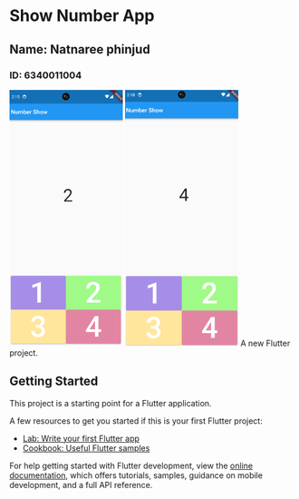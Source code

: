 # Show Number App
## Name: Natnaree phinjud
### ID: 6340011004

<img src="assets/images/ex_4.png" style="width: 200px;">
<img src="assets/images/ex_4_2.png" style="width: 200px;">
A new Flutter project.

## Getting Started

This project is a starting point for a Flutter application.

A few resources to get you started if this is your first Flutter project:

- [Lab: Write your first Flutter app](https://docs.flutter.dev/get-started/codelab)
- [Cookbook: Useful Flutter samples](https://docs.flutter.dev/cookbook)

For help getting started with Flutter development, view the
[online documentation](https://docs.flutter.dev/), which offers tutorials,
samples, guidance on mobile development, and a full API reference.
